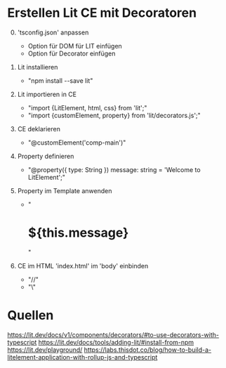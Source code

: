 
# Erstellen Lit CE mit Decoratoren

0. 'tsconfig.json' anpassen
   - Option für DOM für LIT einfügen 
   - Option für Decorator einfügen

1. Lit installieren
   - "npm install --save lit"

2. Lit importieren in CE
   - "import {LitElement, html, css} from 'lit';"
   - "import {customElement, property} from 'lit/decorators.js';"

3. CE deklarieren 
   - "@customElement('comp-main')"

4. Property definieren 
   - "@property({ type: String }) message: string = 'Welcome to LitElement';"

5. Property im Template anwenden 
   - "<h1>${this.message}</h1>"

6. CE im HTML 'index.html' im 'body' einbinden
   - "//<comp-main></comp-main>"
   - "\\<script type="module" src="./out-tsc/src/main.js"></script>"   

# Quellen
https://lit.dev/docs/v1/components/decorators/#to-use-decorators-with-typescript
https://lit.dev/docs/tools/adding-lit/#install-from-npm
https://lit.dev/playground/
https://labs.thisdot.co/blog/how-to-build-a-litelement-application-with-rollup-js-and-typescript
